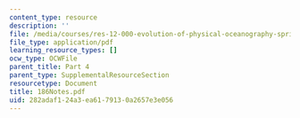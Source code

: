 ```yaml
---
content_type: resource
description: ''
file: /media/courses/res-12-000-evolution-of-physical-oceanography-spring-2007/282adaf124a3ea6179130a2657e3e056_186Notes.pdf
file_type: application/pdf
learning_resource_types: []
ocw_type: OCWFile
parent_title: Part 4
parent_type: SupplementalResourceSection
resourcetype: Document
title: 186Notes.pdf
uid: 282adaf1-24a3-ea61-7913-0a2657e3e056
---
```

